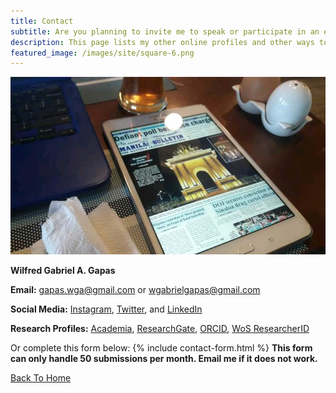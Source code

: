 ```yaml
---
title: Contact
subtitle: Are you planning to invite me to speak or participate in an event? Would you like to collaborate with me? Do you have questions regarding my presentations and/or research? Do you want to avail my professional services? Let's keep in touch.
description: This page lists my other online profiles and other ways to reach me.
featured_image: /images/site/square-6.png
---
```


![](/images/random/bg.jpg)

**Wilfred Gabriel A. Gapas**

**Email:** [gapas.wga@gmail.com](mailto:gapas.wga@gmail.com) or [wgabrielgapas@gmail.com](mailto:wgabrielgapas@gmail.com)

**Social Media:** [Instagram](https://www.instagram.com/senseigab), [Twitter](https://www.twitter.com/senseigab), and [LinkedIn](https://www.linkedin.com/in/gapaswga/)

**Research Profiles:** [Academia](https://ust-ph.academia.edu/gapaswga), [ResearchGate](https://www.researchgate.net/profile/Wilfred_Gabriel_Gapas), [ORCID](https://orcid.org/0000-0001-5156-3944), [WoS ResearcherID](https://publons.com/researcher/1753178/wilfred-gabriel-a-gapas/)

Or complete this form below:
{% include contact-form.html %}
**This form can only handle 50 submissions per month. Email me if it does not work.**

<a href="/" class="button button--large">Back To Home</a>